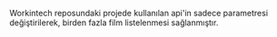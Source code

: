 Workintech reposundaki projede kullanılan api'in sadece parametresi değiştirilerek, birden fazla film listelenmesi sağlanmıştır. 

